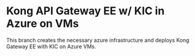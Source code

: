 # Kong API Gateway EE w/ KIC in Azure on VMs
This branch creates the necessary azure infrastructure and deploys Kong Gateway EE with KIC on Azure VMs.

